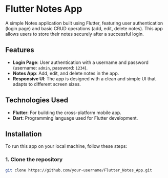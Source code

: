 # Flutter Notes App

A simple Notes application built using Flutter, featuring user authentication (login page) and basic CRUD operations (add, edit, delete notes). This app allows users to store their notes securely after a successful login.

## Features

- **Login Page**: User authentication with a username and password (username: `admin`, password: `1234`).
- **Notes App**: Add, edit, and delete notes in the app.
- **Responsive UI**: The app is designed with a clean and simple UI that adapts to different screen sizes.

## Technologies Used

- **Flutter**: For building the cross-platform mobile app.
- **Dart**: Programming language used for Flutter development.

## Installation

To run this app on your local machine, follow these steps:

### 1. Clone the repository
```bash
git clone https://github.com/your-username/Flutter_Notes_App.git
 

